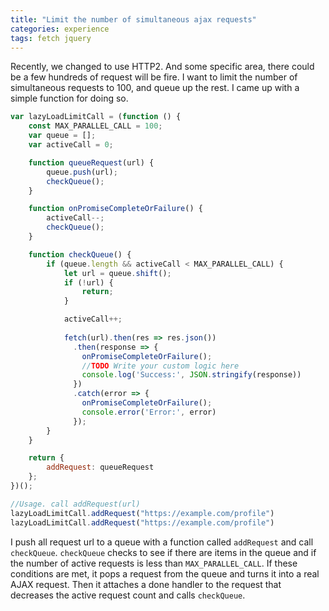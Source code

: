 ```yaml
---
title: "Limit the number of simultaneous ajax requests"
categories: experience
tags: fetch jquery
---
```


Recently, we changed to use HTTP2. And some specific area, there could be a few hundreds of request will be fire. I want to limit the number of simultaneous requests to 100, and queue up the rest. I came up with a simple function for doing so.

```javascript
var lazyLoadLimitCall = (function () {
    const MAX_PARALLEL_CALL = 100;
    var queue = [];
    var activeCall = 0;

    function queueRequest(url) {
        queue.push(url);    
        checkQueue();
    }

    function onPromiseCompleteOrFailure() {
        activeCall--;
        checkQueue();            
    }

    function checkQueue() {
        if (queue.length && activeCall < MAX_PARALLEL_CALL) {                    
            let url = queue.shift();  
            if (!url) {
                return;
            }

            activeCall++;                
            
            fetch(url).then(res => res.json())
              .then(response => {
                onPromiseCompleteOrFailure();
                //TODO Write your custom logic here
                console.log('Success:', JSON.stringify(response))
              })
              .catch(error => {
                onPromiseCompleteOrFailure();
                console.error('Error:', error)
              });
        }
    }

    return {
        addRequest: queueRequest
    };
})();

//Usage. call addRequest(url)
lazyLoadLimitCall.addRequest("https://example.com/profile")
lazyLoadLimitCall.addRequest("https://example.com/profile")
```

I push all request url to a queue with a function called `addRequest` and call `checkQueue`. `checkQueue` checks to see if there are items in the queue and if the number of active requests is less than `MAX_PARALLEL_CALL`. If these conditions are met, it pops a request from the queue and turns it into a real AJAX request. Then it attaches a done handler to the request that decreases the active request count and calls `checkQueue`.
